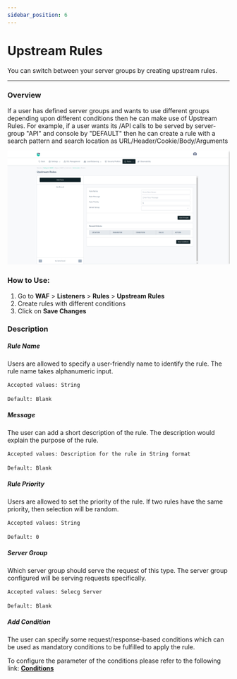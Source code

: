 ```yaml
---
sidebar_position: 6
---
```


# Upstream Rules 
You can switch between your server groups by creating upstream rules.

---

### Overview 

If a user has defined server groups and wants to use different groups depending upon different conditions then he can make use of Upstream Rules. For example, if a user wants its /API calls to be served by server-group "API" and console by "DEFAULT" then he can create a rule with a search pattern and search location as URL/Header/Cookie/Body/Arguments

![upstream rules](/img/waf/v8/docs/list_upstream.png)

### How to Use:
1. Go to **WAF** > **Listeners** > **Rules** > **Upstream Rules**
2. Create rules with different conditions
3. Click on **Save Changes**

### Description

##### **Rule Name**

Users are allowed to specify a user-friendly name to identify the rule. The rule name takes alphanumeric input.

    Accepted values: String

    Default: Blank

##### **Message**

The user can add a short description of the rule. The description would explain the purpose of the rule.

    Accepted values: Description for the rule in String format

    Default: Blank

##### **Rule Priority** 

Users are allowed to set the priority of the rule. If two rules have the same priority, then selection will be random.

    Accepted values: String

    Default: 0

##### **Server Group**

Which server group should serve the request of this type. The server group configured will be serving requests specifically.

    Accepted values: Selecg Server 

    Default: Blank

##### **Add Condition**

The user can specify some request/response-based conditions which can be used as mandatory conditions to be fulfilled to apply the rule.

To configure the parameter of the conditions please refer to the following link: [**Conditions**](/cloud/waf/listener/rules/ruleCond)